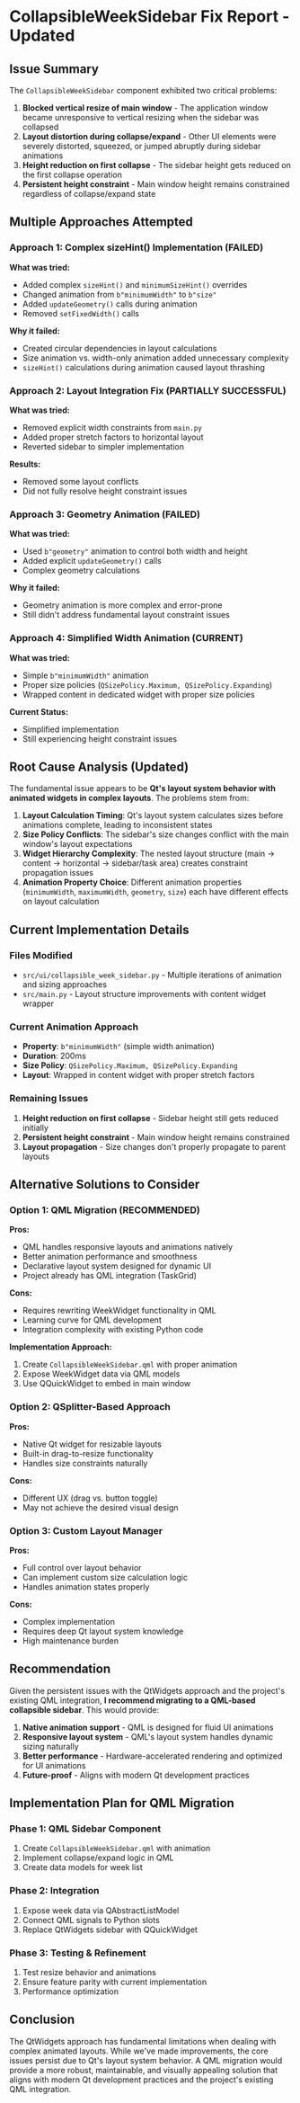 # CollapsibleWeekSidebar Fix Report - Updated

## Issue Summary

The `CollapsibleWeekSidebar` component exhibited two critical problems:
1. **Blocked vertical resize of main window** - The application window became unresponsive to vertical resizing when the sidebar was collapsed
2. **Layout distortion during collapse/expand** - Other UI elements were severely distorted, squeezed, or jumped abruptly during sidebar animations
3. **Height reduction on first collapse** - The sidebar height gets reduced on the first collapse operation
4. **Persistent height constraint** - Main window height remains constrained regardless of collapse/expand state

## Multiple Approaches Attempted

### Approach 1: Complex sizeHint() Implementation (FAILED)
**What was tried:**
- Added complex `sizeHint()` and `minimumSizeHint()` overrides
- Changed animation from `b"minimumWidth"` to `b"size"`
- Added `updateGeometry()` calls during animation
- Removed `setFixedWidth()` calls

**Why it failed:**
- Created circular dependencies in layout calculations
- Size animation vs. width-only animation added unnecessary complexity
- `sizeHint()` calculations during animation caused layout thrashing

### Approach 2: Layout Integration Fix (PARTIALLY SUCCESSFUL)
**What was tried:**
- Removed explicit width constraints from `main.py`
- Added proper stretch factors to horizontal layout
- Reverted sidebar to simpler implementation

**Results:**
- Removed some layout conflicts
- Did not fully resolve height constraint issues

### Approach 3: Geometry Animation (FAILED)
**What was tried:**
- Used `b"geometry"` animation to control both width and height
- Added explicit `updateGeometry()` calls
- Complex geometry calculations

**Why it failed:**
- Geometry animation is more complex and error-prone
- Still didn't address fundamental layout constraint issues

### Approach 4: Simplified Width Animation (CURRENT)
**What was tried:**
- Simple `b"minimumWidth"` animation
- Proper size policies (`QSizePolicy.Maximum, QSizePolicy.Expanding`)
- Wrapped content in dedicated widget with proper size policies

**Current Status:**
- Simplified implementation
- Still experiencing height constraint issues

## Root Cause Analysis (Updated)

The fundamental issue appears to be **Qt's layout system behavior with animated widgets in complex layouts**. The problems stem from:

1. **Layout Calculation Timing**: Qt's layout system calculates sizes before animations complete, leading to inconsistent states
2. **Size Policy Conflicts**: The sidebar's size changes conflict with the main window's layout expectations
3. **Widget Hierarchy Complexity**: The nested layout structure (main → content → horizontal → sidebar/task area) creates constraint propagation issues
4. **Animation Property Choice**: Different animation properties (`minimumWidth`, `maximumWidth`, `geometry`, `size`) each have different effects on layout calculation

## Current Implementation Details

### Files Modified
- `src/ui/collapsible_week_sidebar.py` - Multiple iterations of animation and sizing approaches
- `src/main.py` - Layout structure improvements with content widget wrapper

### Current Animation Approach
- **Property**: `b"minimumWidth"` (simple width animation)
- **Duration**: 200ms
- **Size Policy**: `QSizePolicy.Maximum, QSizePolicy.Expanding`
- **Layout**: Wrapped in content widget with proper stretch factors

### Remaining Issues
1. **Height reduction on first collapse** - Sidebar height still gets reduced initially
2. **Persistent height constraint** - Main window height remains constrained
3. **Layout propagation** - Size changes don't properly propagate to parent layouts

## Alternative Solutions to Consider

### Option 1: QML Migration (RECOMMENDED)
**Pros:**
- QML handles responsive layouts and animations natively
- Better animation performance and smoothness
- Declarative layout system designed for dynamic UI
- Project already has QML integration (TaskGrid)

**Cons:**
- Requires rewriting WeekWidget functionality in QML
- Learning curve for QML development
- Integration complexity with existing Python code

**Implementation Approach:**
1. Create `CollapsibleWeekSidebar.qml` with proper animation
2. Expose WeekWidget data via QML models
3. Use QQuickWidget to embed in main window

### Option 2: QSplitter-Based Approach
**Pros:**
- Native Qt widget for resizable layouts
- Built-in drag-to-resize functionality
- Handles size constraints naturally

**Cons:**
- Different UX (drag vs. button toggle)
- May not achieve the desired visual design

### Option 3: Custom Layout Manager
**Pros:**
- Full control over layout behavior
- Can implement custom size calculation logic
- Handles animation states properly

**Cons:**
- Complex implementation
- Requires deep Qt layout system knowledge
- High maintenance burden

## Recommendation

Given the persistent issues with the QtWidgets approach and the project's existing QML integration, **I recommend migrating to a QML-based collapsible sidebar**. This would provide:

1. **Native animation support** - QML is designed for fluid UI animations
2. **Responsive layout system** - QML's layout system handles dynamic sizing naturally
3. **Better performance** - Hardware-accelerated rendering and optimized for UI animations
4. **Future-proof** - Aligns with modern Qt development practices

## Implementation Plan for QML Migration

### Phase 1: QML Sidebar Component
1. Create `CollapsibleWeekSidebar.qml` with animation
2. Implement collapse/expand logic in QML
3. Create data models for week list

### Phase 2: Integration
1. Expose week data via QAbstractListModel
2. Connect QML signals to Python slots
3. Replace QtWidgets sidebar with QQuickWidget

### Phase 3: Testing & Refinement
1. Test resize behavior and animations
2. Ensure feature parity with current implementation
3. Performance optimization

## Conclusion

The QtWidgets approach has fundamental limitations when dealing with complex animated layouts. While we've made improvements, the core issues persist due to Qt's layout system behavior. A QML migration would provide a more robust, maintainable, and visually appealing solution that aligns with modern Qt development practices and the project's existing QML integration. 